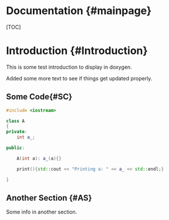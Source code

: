 Documentation {#mainpage}
=============
[TOC]

# Introduction {#Introduction}

This is some test introduction to display in doxygen.

Added some more text to see if things get updated properly.

## Some Code{#SC}

~~~~~~~~~~~~~~~~~~~~~~~cpp
#include <iostream>

class A
{
private:
    int a_;

public:

    A(int a): a_(a){}

    print(){std::cout << "Printing a: " << a_ << std::endl;}

}
~~~~~~~~~~~~~~~~~~~~~~~

## Another Section {#AS}

Some info in another section.
